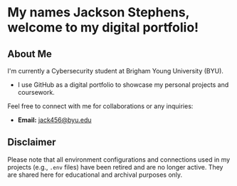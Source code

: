 # My names Jackson Stephens, welcome to my digital portfolio!

## About Me
I'm currently a Cybersecurity student at Brigham Young University (BYU).
- I use GitHub as a digital portfolio to showcase my personal projects and coursework. 

Feel free to connect with me for collaborations or any inquiries:
- **Email:** jack456@byu.edu

## Disclaimer
Please note that all environment configurations and connections used in my projects (e.g., `.env` files) have been retired and are no longer active. They are shared here for educational and archival purposes only.
